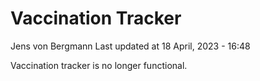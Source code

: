 Vaccination Tracker
================
Jens von Bergmann
Last updated at 18 April, 2023 - 16:48

Vaccination tracker is no longer functional.
